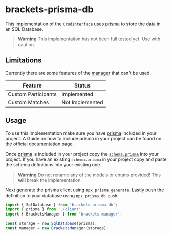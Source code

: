 # brackets-prisma-db

This implementation of the [`CrudInterface`](https://drarig29.github.io/brackets-docs/reference/manager/interfaces/CrudInterface.html)
uses [prisma](https://www.prisma.io/) to store the data in an SQL Database.

> **Warning**
> This implementation has not been full tested yet. Use with caution.

## Limitations

Currently there are some features of the [manager](https://github.com/Drarig29/brackets-manager.js) that can't be used.

| **Feature**         | **Status**      |
| ------------------- | --------------- |
| Custom Participants | Implemented     |
| Custom Matches      | Not Implemented |

## Usage

To use this implementation make sure you have [prisma](https://www.prisma.io/) included in your project.
A Guide on how to include prisma in your project can be found on the official documentation page.

Once [prisma](https://www.prisma.io/) is included in your project copy the [`schema.prisma`](./prisma/schema.prisma) into your project.
If you have an existing `schema.prisma` in your project copy and paste the schema definitions into your existing one.

> **Warning**
> Do not rename any of the models or enums provided! This **will** break the implementation.

Next generate the prisma client using `npx prisma generate`.
Lastly push the definition to your database using `npx prisma db push`.

```typescript
import { SqlDatabase } from 'brackets-prisma-db';
import { prisma } from './client';
import { BracketsManager } from 'brackets-manager';

const storage = new SqlDatabase(prisma);
const manager = new BracketsManager(storage);
```